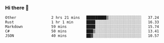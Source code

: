### Hi there 👋

<!--
**WShiBin/WShiBin** is a ✨ _special_ ✨ repository because its `README.md` (this file) appears on your GitHub profile.

Here are some ideas to get you started:

- 🔭 I’m currently working on ...
- 🌱 I’m currently learning ...
- 👯 I’m looking to collaborate on ...
- 🤔 I’m looking for help with ...
- 💬 Ask me about ...
- 📫 How to reach me: ...
- 😄 Pronouns: ...
- ⚡ Fun fact: ...
-->

<!--START_SECTION:waka-->

```txt
Other                2 hrs 21 mins   █████████▒░░░░░░░░░░░░░░░   37.24 %
Rust                 1 hr 1 min      ████░░░░░░░░░░░░░░░░░░░░░   16.33 %
Markdown             59 mins         ████░░░░░░░░░░░░░░░░░░░░░   15.74 %
C#                   50 mins         ███▒░░░░░░░░░░░░░░░░░░░░░   13.41 %
JSON                 40 mins         ██▓░░░░░░░░░░░░░░░░░░░░░░   10.57 %
```

<!--END_SECTION:waka-->
